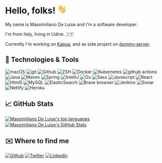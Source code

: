 # Hello, folks! <img src="wave.gif" width="30px" height="30px" />
My name is Massimiliano De Luise and I'm a software developer.

I'm from Italy, living in Udine. 🇮🇹

Currently I'm working on [Kapua](https://github.com/eclipse/kapua), and as side project on [dummy-server](https://github.com/MDeLuise/dummy-server).


## 🔧 Technologies & Tools
<p>
<img alt="macOS" src="https://img.shields.io/badge/-macOS-0e97ff?style=flat-square&logo=Apple&logoColor=white" />
<img alt="git" src="https://img.shields.io/badge/-Git-f95252?style=flat-square&logo=git&logoColor=white" />
<img alt="Github" src="https://img.shields.io/badge/-Github-3b3b3b?style=flat-square&logo=Github&logoColor=white" />
<img alt="ZSH" src="https://img.shields.io/badge/-Zsh-26262e?style=flat-square&logo=GNU-Bash&logoColor=white" />
<img alt="Docker" src="https://img.shields.io/badge/-Docker-48c5ff?style=flat-square&logo=docker&logoColor=white" />
<img alt="Kubernetes" src="https://img.shields.io/badge/-Kubernetes-004ec0?style=flat-square&logo=Kubernetes&logoColor=white" />
<img alt="github actions" src="https://img.shields.io/badge/-Github_Actions-4792ff?style=flat-square&logo=github-actions&logoColor=white" />
<img alt="Java" src="https://img.shields.io/badge/-Java-ff6f20?style=flat-square&logo=coffeeScript&logoColor=white" />
<img alt="Maven" src="https://img.shields.io/badge/-Maven-ff3420?style=flat-square&logo=Apache-Maven&logoColor=white" />
<img alt="Spring" src="https://img.shields.io/badge/-Spring-26c62f?style=flat-square&logo=Spring&logoColor=white" />
<img alt="IntelliJ" src="https://img.shields.io/badge/-IntelliJ-b43bbf?style=flat-square&logo=IntelliJ-IDEA&logoColor=white" />
<img alt="Go" src="https://img.shields.io/badge/-Go-00d0ff?style=flat-square&logo=go&logoColor=white" />
<img alt="Sass" src="https://img.shields.io/badge/-Sass-f25ee7?style=flat-square&logo=sass&logoColor=white" />
<img alt="Javascript" src="https://img.shields.io/badge/-Javascript-fee934?style=flat-square&logo=javascript&logoColor=white" />
<img alt="React" src="https://img.shields.io/badge/-React-34d6fe?style=flat-square&logo=react&logoColor=white" />
<img alt="Html5" src="https://img.shields.io/badge/-HTML5-fe7534?style=flat-square&logo=html5&logoColor=white" />
<img alt="MySQL" src="https://img.shields.io/badge/-MySQL-002cff?style=flat-square&logo=MySQL&logoColor=white" />
<img alt="ElasticSearch" src="https://img.shields.io/badge/-ElasticSearch-00eebe?style=flat-square&logo=Elastic&logoColor=white" />
<img alt="Brave browser" src="https://img.shields.io/badge/-Brave_Browser-fb3308?style=flat-square&logo=brave&logoColor=white" />
<img alt="Jenkins" src="https://img.shields.io/badge/-Jenkins-e20404?style=flat-square&logo=Jenkins&logoColor=white" />
<img alt="Sonar" src="https://img.shields.io/badge/-SonarCloud-fd4803?style=flat-square&logo=SonarCloud&logoColor=white" />
<img alt="Netlify" src="https://img.shields.io/badge/-Netlify-03d3fd?style=flat-square&logo=Netlify&logoColor=white" />
<img alt="Heroku" src="https://img.shields.io/badge/-Heroku-a603fd?style=flat-square&logo=heroku&logoColor=white" />
</p>


## 📈 GitHub Stats
<a href="https://github.com/MDeLuise/MDeLuise">
  <img align="center" src="https://github-readme-stats.vercel.app/api/top-langs/?username=MDeLuise&count_private=true&theme=dracula&langs_count=3&hide=gherkin" alt="Massimiliano De Luise's top languages"/>
</a>
<a href="https://github.com/MDeLuise/MDeLuise">
  <img align="center" src="https://github-readme-stats.vercel.app/api?username=MDeLuise&show_icons=true&include_all_commits=true&theme=dracula&count_private=true&hide=stars" alt="Massimiliano De Luise's GitHub Stats" />
</a>


## ✉️ Where to find me
<p><a href="https://github.com/MDeLuise" target="_blank"><img alt="Github" src="https://img.shields.io/badge/GitHub-%2312100E.svg?&style=for-the-badge&logo=Github&logoColor=white" /></a> <a href="https://twitter.com/MsDeLuise" target="_blank"><img alt="Twitter" src="https://img.shields.io/badge/twitter-%231DA1F2.svg?&style=for-the-badge&logo=twitter&logoColor=white" /></a> <a href="https://it.linkedin.com/in/massimiliano-de-luise-370464209" target="_blank"><img alt="LinkedIn" src="https://img.shields.io/badge/linkedin-%230077B5.svg?&style=for-the-badge&logo=linkedin&logoColor=white" /></a> 
</p>
